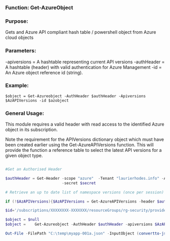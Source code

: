 ### Function:  Get-AzureObject

### Purpose:

Gets and Azure API compliant hash table / powershell object from Azure cloud objects

### Parameters:

-apiversions   = A hashtable representing current API versions
-authHeader    = A hashtable (header) with valid authentication for Azure Management
-id            = An Azure object reference id (string).

### Example:

`$object = Get-Azureobject -AuthHeader $authHeader -Apiversions $AzAPIVersions -id $azobject`

### General Usage:

This module requires a valid header with read access to the identified Azure object in its subscription.  

Note the requirement for the APIVersions dictionary object which must have been created earlier using the Get-AzureAPIVersions function.  This will provide the function a reference table to select the latest API versions for a given object type.  



```powershell

#Get an Authorised Header

$authHeader = Get-Header -scope "azure"  -Tenant "laurierhodes.info" -AppId "aa73b052-6cea-4f17-b54b-6a536be5c715" `
                         -secret $secret

# Retrieve an up to date list of namespace versions (once per session)

if (!$AzAPIVersions){$AzAPIVersions = Get-AzureAPIVersions -header $authHeader -SubscriptionID "XXXXXXXXXXXXXXXXXXXXXXXXXXXX"}

$id='/subscriptions/XXXXXXXX-XXXXXXX/resourceGroups/rg-security/providers/Microsoft.Insights/dataCollectionRules/syslogapp-001'

$object = $null
$object =    Get-Azureobject -AuthHeader $authHeader -apiversions $AzAPIVersions -id $id

Out-File -FilePath "C:\temp\myapp-001a.json" -InputObject (convertto-json -InputObject $object -Depth 10) -Force 

```
